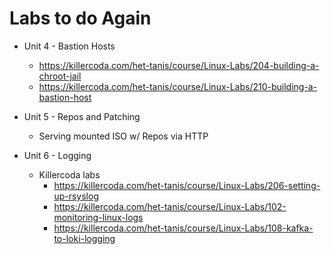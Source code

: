 # Labs to do Again


* Unit 4 - Bastion Hosts
    * <https://killercoda.com/het-tanis/course/Linux-Labs/204-building-a-chroot-jail>
    * <https://killercoda.com/het-tanis/course/Linux-Labs/210-building-a-bastion-host>

* Unit 5 - Repos and Patching
    - Serving mounted ISO w/ Repos via HTTP

* Unit 6 - Logging
    - Killercoda labs
        * <https://killercoda.com/het-tanis/course/Linux-Labs/206-setting-up-rsyslog>
        * <https://killercoda.com/het-tanis/course/Linux-Labs/102-monitoring-linux-logs>
        * <https://killercoda.com/het-tanis/course/Linux-Labs/108-kafka-to-loki-logging>

